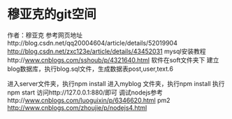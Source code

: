 # 穆亚克的git空间
作者：穆亚克
参考网页地址http://blog.csdn.net/qq20004604/article/details/52019904
http://blog.csdn.net/zxc123e/article/details/43452031
mysql安装教程http://www.cnblogs.com/sshoub/p/4321640.html
软件在soft文件夹下
建立blog数据库，执行blog.sql文件，生成数据表post,user,text.6

进入server文件夹，执行npm install
进入myblog 文件夹，执行npm install
执行npm start 访问http://127.0.0.1:880/即可
调试nodejs参考http://www.cnblogs.com/luoguixin/p/6346620.html
pm2 http://www.cnblogs.com/zhoujie/p/nodejs4.html
